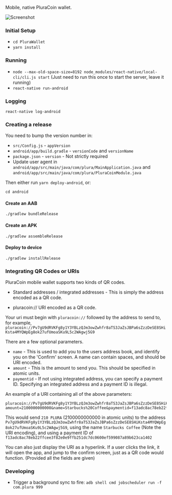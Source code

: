Mobile, native PluraCoin wallet.

![Screenshot](https://pluracoin.org/images/plura_mobile_wallet.jpg)

### Initial Setup

* `cd PluraWallet`
* `yarn install`

### Running

* `node --max-old-space-size=8192 node_modules/react-native/local-cli/cli.js start` (Just need to run this once to start the server, leave it running)
* `react-native run-android`

### Logging

`react-native log-android`

### Creating a release

You need to bump the version number in:

* `src/Config.js` - `appVersion`
* `android/app/build.gradle` - `versionCode` and `versionName`
* `package.json` - `version` - Not strictly required
* Update user agent in `android/app/src/main/java/com/plura/MainApplication.java` and `android/app/src/main/java/com/plura/PluraCoinModule.java`

Then either run `yarn deploy-android`, or:

`cd android`

#### Create an AAB
`./gradlew bundleRelease`

#### Create an APK
`./gradlew assembleRelease`

#### Deploy to device
`./gradlew installRelease`

### Integrating QR Codes or URIs

PluraCoin mobile wallet supports two kinds of QR codes.

* Standard addresses / integrated addresses - This is simply the address encoded as a QR code.

* pluracoin:// URI encoded as a QR code.

Your uri must begin with `pluracoin://` followed by the address to send to, for example, `pluracoin://Pv7gU9dRVKFg8y1Y3YBLzQJm3owZwhfr8aTS3JaZsJBPa6sZzzDeSE8SHiKsta4MYQWpEg8ok27ufUmoaSKu9L5c2WAgwj5G9`

There are a few optional parameters.

* `name` - This is used to add you to the users address book, and identify you on the 'Confirm' screen. A name can contain spaces, and should be URI encoded.
* `amount` - This is the amount to send you. This should be specified in atomic units.
* `paymentid` - If not using integrated address, you can specify a payment ID. Specifying an integrated address and a payment ID is illegal.

An example of a URI containing all of the above parameters:

```
pluracoin://Pv7gU9dRVKFg8y1Y3YBLzQJm3owZwhfr8aTS3JaZsJBPa6sZzzDeSE8SHiKsta4MYQWpEg8ok27ufUmoaSKu9L5c2WAgwj5G9?amount=2100000000000&name=Starbucks%20Coffee&paymentid=f13adc8ac78eb22ffcee3f82e0e9ffb251dc7dc0600ef599087a89b623ca1402
```

This would send `210 PLURA` (2100000000000 in atomic units) to the address `Pv7gU9dRVKFg8y1Y3YBLzQJm3owZwhfr8aTS3JaZsJBPa6sZzzDeSE8SHiKsta4MYQWpEg8ok27ufUmoaSKu9L5c2WAgwj5G9`, using the name `Starbucks Coffee` (Note the URI encoding), and using a payment ID of `f13adc8ac78eb22ffcee3f82e0e9ffb251dc7dc0600ef599087a89b623ca1402`

You can also just display the URI as a hyperlink. If a user clicks the link, it will open the app, and jump to the confirm screen, just as a QR code would function. (Provided all the fields are given)

### Developing

* Trigger a background sync to fire: `adb shell cmd jobscheduler run -f com.plura 999`

